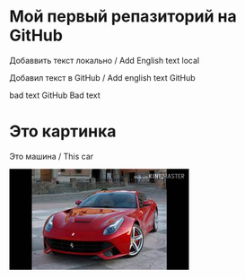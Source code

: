 ﻿# Мой первый репазиторий на GitHub

Добаввить текст локально / Add English text local

Добавил текст в GitHub / Add english text GitHub


bad text
GitHub Bad text

# Это картинка
Это машина / This car

![это м ашина](car.jpg)
